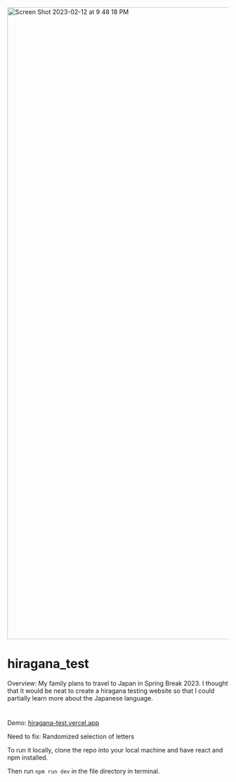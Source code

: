 <img width="1439" alt="Screen Shot 2023-02-12 at 9 48 18 PM" src="https://user-images.githubusercontent.com/92815388/218359519-14e56a6f-5f2d-4293-9c3f-0a24ef89ea66.png">

# hiragana_test
Overview:
My family plans to travel to Japan in Spring Break 2023. I thought that it would be neat to create a hiragana testing website so that I could partially learn more about the Japanese language.
#
Demo: [hiragana-test.vercel.app](https://hiragana-test.vercel.app)

Need to fix: Randomized selection of letters

To run it locally, clone the repo into your local machine and have react and npm installed. 

Then run `npm run dev` in the file directory in terminal.


